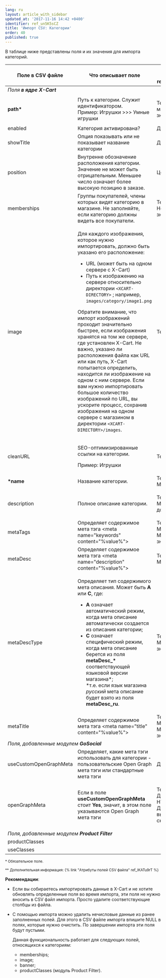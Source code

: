 ```yaml
---
lang: ru
layout: article_with_sidebar
updated_at: '2017-11-16 14:42 +0400'
identifier: ref_un5K5sCZ
title: 'Импорт CSV: Категории'
order: 40
published: true
---
```

В таблице ниже представлены поля и их значения для импорта категорий.

<table class="ui celled padded compact small table">
  <thead>
    <tr>
      <th class="confluenceTh">Поле в CSV файле</th>
      <th colspan="1" class="confluenceTh">Что описывает поле</th>
      <th colspan="1" class="confluenceTh" markdown="1">{% link 'Тип значения' ref_lKATu9rT %}</th>
    </tr>
  </thead>
  <tbody>
    <tr>
      <td colspan="3" class="confluenceTd"><em> Поля <strong>в ядре X-Cart</strong></em>
      </td>
    </tr>
    <tr>
      <td colspan="1" class="confluenceTd"><strong>path*</strong>
      </td>
      <td colspan="1" class="confluenceTd">Путь к категории. Служит идентификатором.
        <br>Пример: Игрушки &gt;&gt;&gt; Умные игрушки&nbsp;</td>
      <td colspan="1" class="confluenceTd">
        <p>Текст,
          <br>максимум 32 знака</p>
      </td>
    </tr>
    <tr>
      <td colspan="1" class="confluenceTd">enabled</td>
      <td colspan="1" class="confluenceTd">Категория активирована?</td>
      <td colspan="1" class="confluenceTd">Да/Нет</td>
    </tr>
    <tr>
      <td colspan="1" class="confluenceTd">showTitle</td>
      <td colspan="1" class="confluenceTd">Опция показывать или не показывает название категории</td>
      <td colspan="1" class="confluenceTd">Да/Нет</td>
    </tr>
    <tr>
      <td colspan="1" class="confluenceTd">position</td>
      <td colspan="1" class="confluenceTd">Внутренне обозначение расположения категории. Значение не может быть отрицательным. Меньшее число означает более высокую позицию в заказе.</td>
      <td colspan="1" class="confluenceTd">Целое число</td>
    </tr>
    <tr>
      <td colspan="1" class="confluenceTd">memberships</td>
      <td colspan="1" class="confluenceTd">Группы покупателей, члены которых видят категорию в магазине. Не заполняйте, если категорию должны видеть все покупатели.
      </td>
      <td colspan="1" class="confluenceTd">Текст,
        <br>Несколько значений&nbsp;</td>
    </tr>
    <tr>
      <td class="confluenceTd">image</td>
      <td colspan="1" class="confluenceTd">
        <p>Для каждого изображения, которое нужно импортировать, должно быть указано его расположение:</p>
        <ul>
          <li> URL (может быть  на одном сервере с X-Cart)</li>
          <li>Путь к изображению на сервере относительно директории <code>&lt;XCART-DIRECTORY&gt;</code> ; например, <code>images/category/image1.png</code></li>
        </ul>
        <p>Обратите внимание, что импорт изображений проходит значительно быстрее, если изображения хранятся на том же сервере, где установлен X-Cart. Не важно, указано ли расположения файла как URL или как путь, X-Cart попытается определить, находится ли изображение  на одном с ним сервере. Если вам нужно импортировать большое количество изображений по URL,  вы ускорите процесс, сохранив изображения на одном сервере с магазином в директории <code>&lt;XCART-DIRECTORY&gt;/images</code>.</p>
      </td>
      <td class="confluenceTd">Текст</td>
    </tr>
    <tr>
      <td class="confluenceTd">cleanURL</td>
      <td class="confluenceTd">
        <p>SEO-оптимизированные ссылки на категории.</p>
        <p>Пример: Игрушки</p>
      </td>
      <td class="confluenceTd">Текст</td>
    </tr>
    <tr>
      <td class="confluenceTd"><strong>*name</strong>
      </td>
      <td class="confluenceTd">Название категории.</td>
      <td class="confluenceTd">Текст,
        <br>Мультиязычный&nbsp;</td>
    </tr>
    <tr>
      <td class="confluenceTd">description</td>
      <td colspan="1" class="confluenceTd">Полное описание категории.</td>
      <td colspan="1" class="confluenceTd">
        <p>Текст,
          <br>Мультиязычный,
          <br>допустим HTML&nbsp;</p>
      </td>
    </tr>
    <tr>
      <td class="confluenceTd">metaTags</td>
      <td class="confluenceTd"><span>Определяет содержимое мета тэга &lt;meta name="keywords" content="%value%"&gt; </span>
      </td>
      <td class="confluenceTd">Текст,
        <br>Мультиязычный,
        <br>Максимум 255 знаков&nbsp;</td>
    </tr>
    <tr>
      <td class="confluenceTd">metaDesc</td>
      <td class="confluenceTd">Определяет содержимое мета тэга &lt;meta name="description" content="%value%"&gt;</td>
      <td class="confluenceTd">Текст,
        <br>Мультиязычный&nbsp;</td>
    </tr>
    <tr>
      <td class="confluenceTd">metaDescType</td>
      <td class="confluenceTd">
        <p>Определяет тип содержимого мета описания. Может быть <strong>A </strong> или <strong>C</strong>, где:</p>
        <ul>
          <li><strong>A</strong> означает автоматический режим, когда мета описание автоматически создается из описания категории;</li>
          <li><strong>C</strong> означает специфический режим, когда мета описание берется из поля <strong>metaDesc_* </strong>соответствующей языковой версии магазина*;
            <br>*т.е. если язык магазина <em>русский</em> мета описание будет взято из поля <strong>metaDesc_ru</strong>.</li>
        </ul>
      </td>
      <td class="confluenceTd">Текст,
        <br>Максимум 1 знак&nbsp;</td>
    </tr>
    <tr>
      <td class="confluenceTd">metaTitle</td>
      <td class="confluenceTd"><span>Определяет содержимое мета тэга &lt;meta name="title" content="%value%"&gt;</span>
      </td>
      <td class="confluenceTd">Текст<span>,</span>
        <br><span>Мультиязычный,</span>
        <br><span>Максимум 255 знаков&nbsp;</span>
      </td>
    </tr>
    <tr>
      <td colspan="3" class="confluenceTd"><em>Поля, добавленные модулем <strong>GoSocial</strong> </em>
      </td>
    </tr>
    <tr>
      <td class="confluenceTd"><span><span>useCustomOpenGraphMeta</span></span>
      </td>
      <td class="confluenceTd">Определяет, какие мета тэги использовать для категории - пользовательские Open Graph мета тэги или стандартные мета тэги</td>
      <td class="confluenceTd">Да/Нет</td>
    </tr>
    <tr>
      <td class="confluenceTd"><span>openGraphMeta</span>
      </td>
      <td class="confluenceTd">Если в поле <strong><span>useCustomOpenGraphMeta</span></strong> стоит <strong>Yes</strong>, значит, в этом поле указываются Open Graph мета тэги</td>
      <td class="confluenceTd">
        <p>Текст,
          <br>Допустим HTML,
          <br>Допустимо выполнение скриптов&nbsp;</p>
      </td>
    </tr>
    <tr>
      <td colspan="3" class="confluenceTd"><em>Поля, добавленные модулем <strong>Product Filter</strong></em>
      </td>
    </tr>
    <tr>
      <td colspan="1" class="confluenceTd">productClasses</td>
      <td colspan="1" class="confluenceTd">&nbsp;</td>
      <td colspan="1" class="confluenceTd">&nbsp;</td>
    </tr>
    <tr>
      <td colspan="1" class="confluenceTd">useClasses</td>
      <td colspan="1" class="confluenceTd">&nbsp;</td>
      <td colspan="1" class="confluenceTd">&nbsp;</td>
    </tr>
  </tbody>
</table>

<sub>* Обязательное поле.</sub>

<sub markdown="1">** Дополнительная информация: {% link "Атрибуты полей CSV файла" ref_lKATu9rT %}</sub>

**Рекомендации**:

*   Если вы собираетесь импортировать данные в X-Cart и не хотите обновлять определенные поля во время импорта, эти поля не нужно вносить в CSV файл импорта. Просто удалите соответствующие столбцы из файла.

*   С помощью импорта можно удалить нечисловые данные из ранее заполненных полей. Для этого в CSV файле импорта впишите NULL в полях, которые нужно очистить. По завершении импорта эти поля будут пустыми. 

    Данная функциональность работает для следующих полей, относящихся к категориям:

    *   memberships;
    *   image;
    *   banner;
    *   productClasses (модуль Product Filter).
